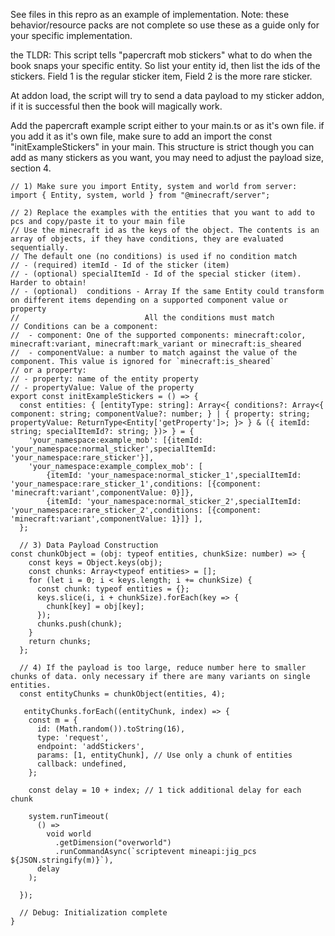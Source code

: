 See files in this repro as an example of implementation. Note: these behavior/resource packs are not complete so use these as a guide only for your specific implementation.

the TLDR:
This script tells "papercraft mob stickers" what to do when the book snaps your specific entity. So list your entity id, then list the ids of the stickers. Field 1 is the regular sticker item, Field 2 is the more rare sticker.

At addon load, the script will try to send a data payload to my sticker addon, if it is successful then the book will magically work.

Add the papercraft example script either to your main.ts or as it's own file. if you add it as it's own file, make sure to add an import the const "initExampleStickers" in your main. This structure is strict though you can add as many stickers as you want, you may need to adjust the payload size, section 4.

```
// 1) Make sure you import Entity, system and world from server:
import { Entity, system, world } from "@minecraft/server";

// 2) Replace the examples with the entities that you want to add to pcs and copy/paste it to your main file
// Use the minecraft id as the keys of the object. The contents is an array of objects, if they have conditions, they are evaluated sequentially.
// The default one (no conditions) is used if no condition match
// - (required) itemId - Id of the sticker (item)
// - (optional) specialItemId - Id of the special sticker (item). Harder to obtain!
// - (optional)  conditions - Array If the same Entity could transform on different items depending on a supported component value or property
//                            All the conditions must match
// Conditions can be a component:
//  - component: One of the supported components: minecraft:color, minecraft:variant, minecraft:mark_variant or minecraft:is_sheared
//  - componentValue: a number to match against the value of the component. This value is ignored for `minecraft:is_sheared`
// or a property:
// - property: name of the entity property
// - propertyValue: Value of the property
export const initExampleStickers = () => {
  const entities: { [entityType: string]: Array<{ conditions?: Array<{ component: string; componentValue?: number; } | { property: string; propertyValue: ReturnType<Entity['getProperty']>; }> } & ({ itemId: string; specialItemId?: string; })> } = {
    'your_namespace:example_mob': [{itemId: 'your_namespace:normal_sticker',specialItemId: 'your_namespace:rare_sticker'}],
    'your_namespace:example_complex_mob': [
		{itemId: 'your_namespace:normal_sticker_1',specialItemId: 'your_namespace:rare_sticker_1',conditions: [{component: 'minecraft:variant',componentValue: 0}]},
		{itemId: 'your_namespace:normal_sticker_2',specialItemId: 'your_namespace:rare_sticker_2',conditions: [{component: 'minecraft:variant',componentValue: 1}]}	],
  };

  // 3) Data Payload Construction
const chunkObject = (obj: typeof entities, chunkSize: number) => {
	const keys = Object.keys(obj);
	const chunks: Array<typeof entities> = [];
	for (let i = 0; i < keys.length; i += chunkSize) {
	  const chunk: typeof entities = {};
	  keys.slice(i, i + chunkSize).forEach(key => {
		chunk[key] = obj[key];
	  });
	  chunks.push(chunk);
	}
	return chunks;
  };
  
  // 4) If the payload is too large, reduce number here to smaller chunks of data. only necessary if there are many variants on single entities.
  const entityChunks = chunkObject(entities, 4);
  
   entityChunks.forEach((entityChunk, index) => {
	const m = {
	  id: (Math.random()).toString(16),
	  type: 'request',
	  endpoint: 'addStickers',
	  params: [1, entityChunk], // Use only a chunk of entities
	  callback: undefined,
	};
  
	const delay = 10 + index; // 1 tick additional delay for each chunk
  
	system.runTimeout(
	  () =>
		void world
		  .getDimension("overworld")
		  .runCommandAsync(`scriptevent mineapi:jig_pcs ${JSON.stringify(m)}`),
	  delay
	);
  
  });
  
  // Debug: Initialization complete
}
```
